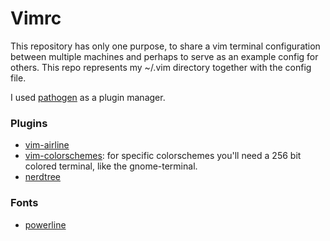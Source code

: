 # Vimrc
This repository has only one purpose, to share a vim terminal configuration between multiple machines and perhaps to serve as an example config for others. This repo represents my ~/.vim directory together with the config file.

I used [pathogen](https://github.com/tpope/vim-pathogen) as a plugin manager. 

### Plugins 

* [vim-airline](https://github.com/bling/vim-airline)
* [vim-colorschemes](https://github.com/flazz/vim-colorschemes): for specific colorschemes you'll need a 256 bit colored terminal, like the gnome-terminal.
* [nerdtree](https://github.com/scrooloose/nerdtree)

### Fonts

* [powerline](https://github.com/powerline/fonts)
